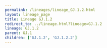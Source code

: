 ```yaml
---
permalink: /lineages/lineage_GJ.1.2.html
layout: lineage_page
title: Lineage GJ.1.2
redirect_to: ../lineage.html?lineage=GJ.1.2
lineage: GJ.1.2
parent: GJ.1
children: ['GJ.1.2', 'GJ.1.2.2']
---
```

